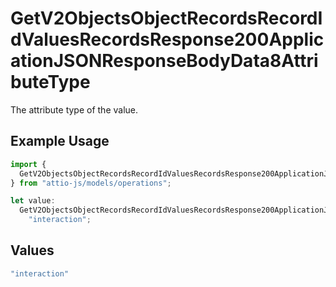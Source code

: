 # GetV2ObjectsObjectRecordsRecordIdValuesRecordsResponse200ApplicationJSONResponseBodyData8AttributeType

The attribute type of the value.

## Example Usage

```typescript
import {
  GetV2ObjectsObjectRecordsRecordIdValuesRecordsResponse200ApplicationJSONResponseBodyData8AttributeType,
} from "attio-js/models/operations";

let value:
  GetV2ObjectsObjectRecordsRecordIdValuesRecordsResponse200ApplicationJSONResponseBodyData8AttributeType =
    "interaction";
```

## Values

```typescript
"interaction"
```